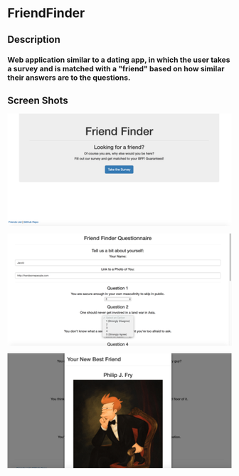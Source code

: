 # FriendFinder

## Description

### Web application similar to a dating app, in which the user takes a survey and is matched with a "friend" based on how similar their answers are to the questions.

## Screen Shots

![ Welcome screen ]( /images/Welcome_Screen.png )

![ Questionnaire ]( images/Questionnaire.png )

![ Friend Match ]( images/Friend_Match.png )
